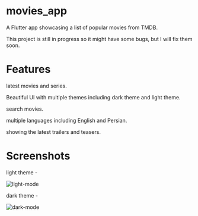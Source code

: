 # movies_app

A Flutter app showcasing a list of popular movies from TMDB.

This project is still in progress so it might have some bugs, but I will fix them soon.


# Features #
latest movies and series.

Beautiful UI with multiple themes including dark theme and light theme.

search movies.

multiple languages including English and Persian.

showing the latest trailers and teasers.


# Screenshots #
light theme -

![light-mode](https://user-images.githubusercontent.com/85636432/121408265-77036580-c975-11eb-8f92-394d697671ac.jpeg)

dark theme -

![dark-mode](https://user-images.githubusercontent.com/85636432/121408767-fd1fac00-c975-11eb-8e87-b469effdc566.jpeg)
